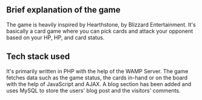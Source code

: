 ## Brief explanation of the game
The game is heavily inspired by Hearthstone, by Blizzard Entertainment. It's basically a card game where you can pick cards and attack your opponent based on your HP, HP, and card status.

## Tech stack used

It's primarily written in PHP with the help of the WAMP Server. The game fetches data such as the game status, the cards in-hand or on the board with the help of JavaScript and AJAX.
A blog section has been added and uses MySQL to store the users' blog post and the visitors' comments.
